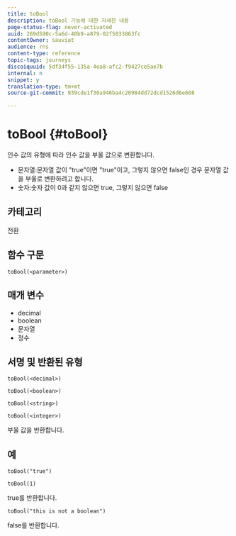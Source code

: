 ```yaml
---
title: toBool
description: toBool 기능에 대한 자세한 내용
page-status-flag: never-activated
uuid: 269d590c-5a6d-40b9-a879-02f5033863fc
contentOwner: sauviat
audience: rns
content-type: reference
topic-tags: journeys
discoiquuid: 5df34f55-135a-4ea8-afc2-f9427ce5ae7b
internal: n
snippet: y
translation-type: tm+mt
source-git-commit: 939cde1f30a946ba4c20984dd72dcd1526d6e608

---
```



# toBool {#toBool}

인수 값의 유형에 따라 인수 값을 부울 값으로 변환합니다.

* 문자열:문자열 값이 &quot;true&quot;이면 &quot;true&quot;이고, 그렇지 않으면 false인 경우 문자열 값을 부울로 변환하려고 합니다.
* 숫자:숫자 값이 0과 같지 않으면 true, 그렇지 않으면 false

## 카테고리

전환

## 함수 구문

`toBool(<parameter>)`

## 매개 변수

* decimal
* boolean
* 문자열
* 정수

## 서명 및 반환된 유형

`toBool(<decimal>)`

`toBool(<boolean>)`

`toBool(<string>)`

`toBool(<integer>)`

부울 값을 반환합니다.

## 예

`toBool("true")`

`toBool(1)`

true를 반환합니다.

`toBool("this is not a boolean")`

false를 반환합니다.
